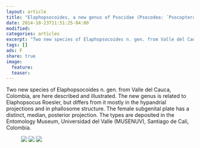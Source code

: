 ```yaml
---
layout: article
title: "Elaphopsocoides, a new genus of Psocidae (Psocodea: ´Psocoptera´) from Valle del Cauca, Colombia"
date: 2014-10-23T11:51:25-04:00
modified:
categories: articles
excerpt: "Two new species of Elaphopsocoides n. gen. from Valle del Cauca, Colombia, are here described and illustrated. The new genus is related to Elaphopsocus Roesler, but differs from it mostly in the hypandrial projections and in phallosome structure. The female subgenital plate has a distinct, median, posterior projection. The types are deposited in the Entomology Museum, Universidad del Valle (MUSENUV), Santiago de Cali, Colombia."
tags: []
ads: F
share: true
image:
  feature:
  teaser:
---
```


Two new species of Elaphopsocoides n. gen. from Valle del Cauca, Colombia, are here described and illustrated. The new genus is related to Elaphopsocus Roesler, but differs from it mostly in the hypandrial projections and in phallosome structure. The female subgenital plate has a distinct, median, posterior projection. The types are deposited in the Entomology Museum, Universidad del Valle (MUSENUV), Santiago de Cali, Colombia.

<figure class="third">
	<a href="http://placehold.it/1200x600.gif"><img src="http://placehold.it/900x450.gif"></a>
	<a href="http://placehold.it/1200x600.gif"><img src="http://placehold.it/900x450.gif"></a>
	<a href="http://placehold.it/1200x600.gif"><img src="http://placehold.it/900x450.gif"></a>
</figure>
